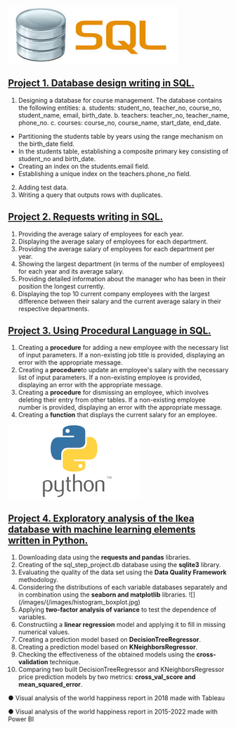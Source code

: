 ![](/images/sql.jfif)

## [Project 1. Database design writing in SQL.](https://github.com/HannaSafonova/Portfolio/blob/main/SQL/SQL%20Design.sql)
1. Designing a database for course management.
   The database contains the following entities:
 a. students: student_no, teacher_no, course_no, student_name, email, birth_date.
 b. teachers: teacher_no, teacher_name, phone_no.
 c. courses: course_no, course_name, start_date, end_date.
- Partitioning the students table by years using the range mechanism on the birth_date field.
- In the students table, establishing a composite primary key consisting of student_no and birth_date.
- Creating an index on the students.email field.
- Establishing a unique index on the teachers.phone_no field.
2. Adding test data.
3. Writing a query that outputs rows with duplicates.

## [Project 2. Requests writing in SQL.](https://github.com/HannaSafonova/Portfolio/blob/main/SQL/SQL%20Requests.sql)
1. Providing the average salary of employees for each year.
2. Displaying the average salary of employees for each department.
3. Providing the average salary of employees for each department per year.
4. Showing the largest department (in terms of the number of employees) 
   for each year and its average salary.
5. Providing detailed information about the manager who has been 
   in their position the longest currently.
6. Displaying the top 10 current company employees with the largest difference 
   between their salary and the current average salary in their respective departments.

## [Project 3. Using Procedural Language in SQL.](https://github.com/HannaSafonova/Portfolio/blob/main/SQL/SQL_ETL.sql)
1. Creating a **procedure** for adding a new employee with the necessary list of input parameters.
   If a non-existing job title is provided, displaying an error with the appropriate message.
2. Creating a **procedure**to update an employee's salary with the necessary list of input parameters.
   If a non-existing employee is provided, displaying an error with the appropriate message.
3. Creating a **procedure** for dismissing an employee, which involves deleting their entry 
   from other tables. If a non-existing employee number is provided, 
   displaying an error with the appropriate message.
4. Creating a **function** that displays the current salary for an employee.

![](/images/python.png)

## [Project 4. Exploratory analysis of the Ikea database with machine learning elements written in Python.](https://github.com/HannaSafonova/Portfolio/tree/main/Python)                
1. Downloading data using the **requests and pandas** libraries.
2. Creating of the sql_step_project.db database using the **sqlite3** library.
3. Evaluating the quality of the data set using the **Data Quality Framework** methodology.
4. Сonsidering the distributions of each variable databases separately and in combination using the **seaborn
    and matplotlib** libraries.
   ![](/images/(/images/histogram_boxplot.jpg)
6. Applying **two-factor analysis of variance** to test the dependence of variables.
7. Constructiing a **linear regression** model and applying it to fill in missing numerical values.
8. Creating a prediction model based on **DecisionTreeRegressor**.
9. Creating a prediction model based on **KNeighborsRegressor**.
10. Сhecking the effectiveness of the obtained models using the **cross-validation** technique.
11. Comparing two built DecisionTreeRegressor and KNeighborsRegressor price prediction models by two metrics: **cross_val_score and 
    mean_squared_error**.




● Visual analysis of the world happiness report in 2018 made with Tableau 

● Visual analysis of the world happiness report in 2015-2022 made with Power BI 
